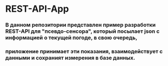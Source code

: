 # REST-API-App

### В данном репозитории представлен пример разработки REST-API для "псевдо-сенсора", который посылает json с информацией о текущей погоде, в свою очередь,
### приложение принимает эти показания, взаимодействует с данными и сохраният измерения в базе данных.

